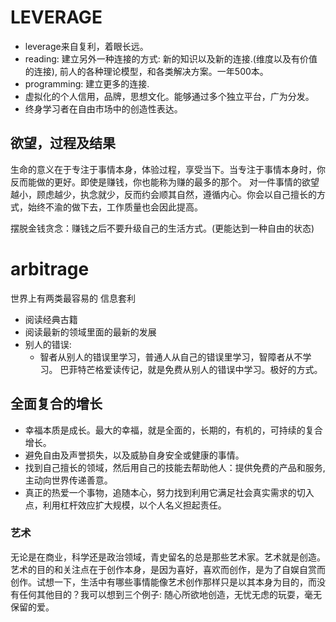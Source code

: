 # LEVERAGE
- leverage来自复利，着眼长远。
- reading: 建立另外一种连接的方式: 新的知识以及新的连接.(维度以及有价值的连接), 前人的各种理论模型，和各类解决方案。一年500本。
- programming: 建立更多的连接.
- 虚拟化的个人信用，品牌，思想文化。能够通过多个独立平台，广为分发。
- 终身学习者在自由市场中的创造性表达。

## 欲望，过程及结果
生命的意义在于专注于事情本身，体验过程，享受当下。当专注于事情本身时，你反而能做的更好。即使是赚钱，你也能称为赚的最多的那个。
对一件事情的欲望越小，顾虑越少，执念就少，反而约会顺其自然，遵循内心。你会以自己擅长的方式，始终不渝的做下去，工作质量也会因此提高。

摆脱金钱贪念：赚钱之后不要升级自己的生活方式。(更能达到一种自由的状态)

# arbitrage
世界上有两类最容易的 信息套利
- 阅读经典古籍
- 阅读最新的领域里面的最新的发展
- 别人的错误: 
  - 智者从别人的错误里学习，普通人从自己的错误里学习，智障者从不学习。
  巴菲特芒格爱读传记，就是免费从别人的错误中学习。极好的方式。


## 全面复合的增长
- 幸福本质是成长。最大的幸福，就是全面的，长期的，有机的，可持续的复合增长。
- 避免自由及声誉损失，以及威胁自身安全或健康的事情。
- 找到自己擅长的领域，然后用自己的技能去帮助他人：提供免费的产品和服务, 主动向世界传递善意。
- 真正的热爱一个事物，追随本心，努力找到利用它满足社会真实需求的切入点，利用杠杆效应扩大规模，以个人名义担起责任。

### 艺术
无论是在商业，科学还是政治领域，青史留名的总是那些艺术家。艺术就是创造。艺术的目的和关注点在于创作本身，是因为喜好，喜欢而创作，是为了自娱自赏而创作。试想一下，生活中有哪些事情能像艺术创作那样只是以其本身为目的，而没有任何其他目的？我可以想到三个例子: 随心所欲地创造，无忧无虑的玩耍，毫无保留的爱。